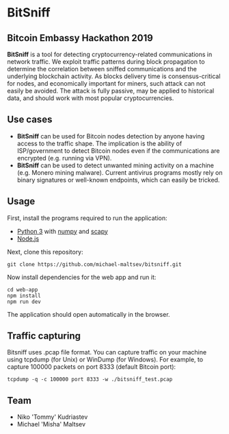 # __BitSniff__
## Bitcoin Embassy Hackathon 2019

__BitSniff__ is a tool for detecting cryptocurrency-related communications in network traffic. We exploit traffic patterns during block propagation to determine the correlation between sniffed communications and the underlying blockchain activity. As blocks delivery time is consensus-critical for nodes, and economically important for miners, such attack can not easily be avoided.
The attack is fully passive, may be applied to historical data, and should work with most popular cryptocurrencies.

## Use cases
* __BitSniff__ can be used for Bitcoin nodes detection by anyone having access to the traffic shape. The implication is the ability of ISP/government to detect Bitcoin nodes even if the communications are encrypted (e.g. running via VPN).
* __BitSniff__ can be used to detect unwanted mining activity on a machine (e.g. Monero mining malware). Current antivirus programs mostly rely on binary signatures or well-known endpoints, which can easily be tricked.

## Usage
First, install the programs required to run the application:

* [Python 3](https://www.python.org/downloads/) with [numpy](https://pypi.org/project/numpy/) and [scapy](https://scapy.net/download/)
* [Node.js](https://nodejs.org/en/download/)

Next, clone this repository:

    git clone https://github.com/michael-maltsev/bitsniff.git

Now install dependencies for the web app and run it:

    cd web-app
    npm install
    npm run dev

The application should open automatically in the browser.

## Traffic capturing
Bitsniff uses .pcap file format. You can capture traffic on your machine using tcpdump (for Unix) or WinDump (for Windows). For example, to capture 100000 packets on port 8333 (default Bitcoin port):

    tcpdump -q -c 100000 port 8333 -w ./bitsniff_test.pcap


## Team
* Niko 'Tommy' Kudriastev
* Michael 'Misha' Maltsev
